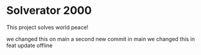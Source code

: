 # Solverator 2000
This project solves world peace!

we changed this on main
a second new commit in main
we changed this in feat
update offline
